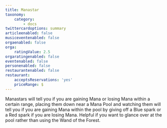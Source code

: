```yaml
---
title: Manastar
taxonomy:
    category:
        - docs
twittercardoptions: summary
articleenabled: false
musiceventenabled: false
orgaenabled: false
orga:
    ratingValue: 2.5
orgaratingenabled: false
eventenabled: false
personenabled: false
restaurantenabled: false
restaurant:
    acceptsReservations: 'yes'
    priceRange: $
---
```


Manastars will tell you if you are gaining Mana or losing Mana within a certain range, placing them down near a Mana Pool and watching them will tell you if you are gaining Mana within the pool by giving off a Blue spark or a Red spark if you are losing Mana. Helpful if you want to glance over at the pool rather than using the Wand of the Forest.
